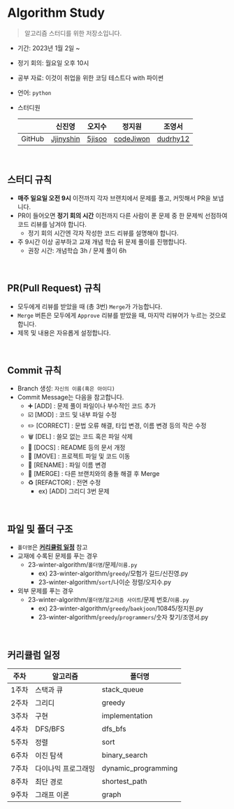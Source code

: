 # Algorithm Study

> 알고리즘 스터디를 위한 저장소입니다.
> 
- 기간: 2023년 1월 2일 ~
- 정기 회의: 월요일 오후 10시
- 공부 자료: 이것이 취업을 위한 코딩 테스트다 with 파이썬
- 언어: ```python```
- 스터디원
    
    
    |  | 신진영 | 오지수 | 정지원 | 조영서 |
    | --- | --- | --- | --- | --- |
    | GitHub | [Jjinyshin](https://github.com/Jjinyshin) | [5jisoo](https://github.com/5jisoo) | [codeJiwon](https://github.com/codeJiwon) | [dudrhy12](https://github.com/dudrhy12) |

<br>

## 스터디 규칙

- **매주 일요일 오전 9시** 이전까지 각자 브랜치에서 문제를 풀고, 커밋해서 PR을 보냅니다.
- PR이 들어오면 **정기 회의 시간** 이전까지 다른 사람이 푼 문제 중 한 문제씩 선점하여 코드 리뷰를 남겨야 합니다.
    - 정기 회의 시간엔 각자 작성한 코드 리뷰를 설명해야 합니다.
- 주 9시간 이상 공부하고 교재 개념 학습 뒤 문제 풀이를 진행합니다.
    - 권장 시간: 개념학습 3h / 문제 풀이 6h

<br>

## PR(Pull Request) 규칙

- 모두에게 리뷰를 받았을 때 (총 3번) ```Merge```가 가능합니다.
- `Merge` 버튼은 모두에게 `Approve` 리뷰를 받았을 때, 마지막 리뷰어가 누르는 것으로 합니다.
- 제목 및 내용은 자유롭게 설정합니다.

<br>

## Commit 규칙

- Branch 생성: `자신의 이름(혹은 아이디)`
- Commit Message는 다음을 참고합니다.
    - ➕ [ADD] : 문제 풀이 파일이나 부수적인 코드 추가
    - ☑️ [MOD] : 코드 및 내부 파일 수정
    - ✏️ [CORRECT] : 문법 오류 해결, 타입 변경, 이름 변경 등의 작은 수정
    - 🗑️ [DEL] : 쓸모 없는 코드 혹은 파일 삭제
    - 📝 [DOCS] : README 등의 문서 개정
    - 🚚 [MOVE] : 프로젝트 파일 및 코드 이동
    - 📛 [RENAME] : 파일 이름 변경
    - 🔀 [MERGE] : 다른 브랜치와의 충돌 해결 후 Merge
    - ♻️ [REFACTOR] : 전면 수정
        - ex) [ADD] 그리디 3번 문제

<br>

## 파일 및 폴더 구조

- `폴더명`은 <a href="#curriculum">**커리큘럼 일정**</a> 참고
- 교재에 수록된 문제를 푸는 경우
    - 23-winter-algorithm/`폴더명`/문제/`이름.py`
        - ex) 23-winter-algorithm/`greedy`/모험가 길드/신진영.py
        - 23-winter-algorithm/`sort`/나이순 정렬/오지수.py
- 외부 문제를 푸는 경우
    - 23-winter-algorithm/`폴더명`/`알고리즘 사이트`/문제 번호/`이름.py`
        - ex) 23-winter-algorithm/`greedy`/`baekjoon`/10845/정지원.py
        - 23-winter-algorithm/`greedy`/`programmers`/숫자 찾기/조영서.py

<br>

<div id="curriculum"> <div>

## 커리큘럼 일정 

| 주차 | 알고리즘 | 폴더명 |
| --- | --- | --- |
| 1주차 | 스택과 큐 | stack_queue |
| 2주차 | 그리디 | greedy |
| 3주차 | 구현 | implementation |
| 4주차 | DFS/BFS | dfs_bfs |
| 5주차 | 정렬 | sort |
| 6주차 | 이진 탐색 | binary_search |
| 7주차 | 다이나믹 프로그래밍 | dynamic_programming |
| 8주차 | 최단 경로 | shortest_path |
| 9주차 | 그래프 이론 | graph |
